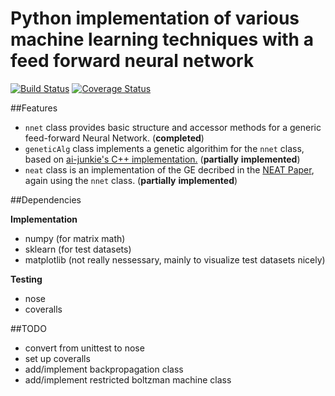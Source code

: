 # Python implementation of various machine learning techniques with a feed forward neural network 

[![Build Status](https://travis-ci.org/washt/NeuralNetPy.svg)](https://travis-ci.org/washt/NeuralNetPy)
[![Coverage Status](https://coveralls.io/repos/washt/NeuralNetPy/badge.svg?branch=master&service=github)](https://coveralls.io/github/washt/NeuralNetPy?branch=master)

##Features
* `nnet` class provides basic structure and accessor methods for a generic feed-forward Neural Network. (__completed__)
* `geneticAlg` class implements a genetic algorithim for the `nnet` class, based on [ai-junkie's C++ implementation.](http://www.ai-junkie.com/ann/evolved/nnt1.html) (__partially__ __implemented__)
* `neat` class is an implementation of the GE decribed in the [NEAT Paper](http://mitpress.mit.edu/journals), again using the `nnet` class. (__partially__ __implemented__)

##Dependencies

   __Implementation__
   * numpy (for matrix math)
   * sklearn (for test datasets)
   * matplotlib (not really nessessary, mainly to visualize test datasets nicely)

   __Testing__
   * nose
   * coveralls

##TODO
* convert from unittest to nose
* set up coveralls 
* add/implement backpropagation class
* add/implement restricted boltzman machine class